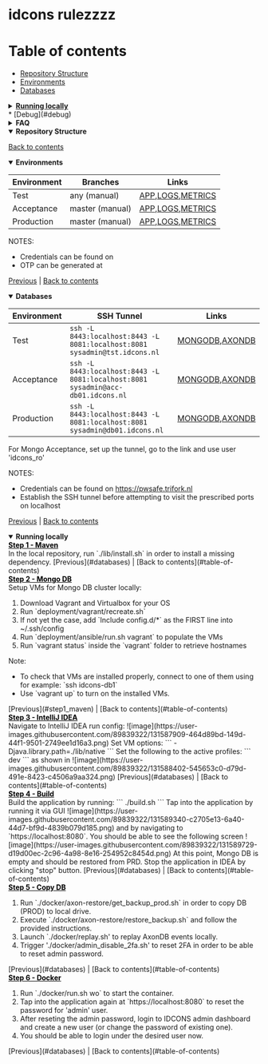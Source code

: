 <link rel="stylesheet" href="https://abelovgit.github.io/tst/styles.css" />

# idcons rulezzzz

# Table of contents
* [Repository Structure](#repository-structure)
* [Environments](#environments)
* [Databases](#databases)
<details>
<summary> <b> <a href="#running-locally"> Running locally </a> </b> </summary>
 
  * [Maven](#step1_maven)
  * [Using Vagrant](#step2_mongo)
  * [IDEA](#step3_idea)
  * [Command Line](#command-line)
  * [Setup Initial Data](#setup-initial-data)
  * [Docker](#docker)
  * [Mail service](#mail-service)
 </details>
* [Debug](#debug)

<details>
<summary> <b> FAQ </b> </summary>
   * [How do I make a change to what is in production?](#how-do-i-make-a-change-to-what-is-in-production)
   * [How do I take something which is already fixed on master (or another source branch) to production without taking along other commits already on master?](#how-do-i-take-something-which-is-already-fixed-on-master-or-another-source-branch-to-production-without-taking-along-other-commits-already-on-master)
   * [How to replay events](#how-to-replay-events)
   * [How to generate ETPA orders in ACC environment](#how-to-generate-etpa-orders-in-acc-environment)
   * [How to apply a quick fix in the NGINX config](#how-to-apply-a-quick-fix-in-the-nginx-config)
   * [How to copy data from ACC or PROD to your local laptop](#how-to-copy-data-from-acc-or-prod-to-your-local-laptop)
   * [How to connect to mongodb acc/prod read/write](#how-to-connect-to-mongodb-accprod-readwrite)
   * [How to connect to mongodb dev read/write](#how-to-connect-to-mongodb-dev-readwrite)
   <!--* [How to connect to mongodb acc/prod read/write (2)](#how-to-connect-to-mongodb-accprod-readwrite-2)-->
   * [How to replace self signed certificates (For Mongodb nodes connection, WebApp to Mongodb connection & Manual operations connections)](#how-to-replace-self-signed-certificates-for-mongodb-nodes-connection-webapp-to-mongodb-connection--manual-operations-connections)
   * [How to replace client facing certificates from external certificate authority](#how-to-replace-client-facing-certificates-from-external-certificate-authority)
   * [How to replace Axon snapshot files](#how-to-replace-axon-snapshot-files)
   * [How to update OR-tools](#how-to-update-or-tools)
   * [How to analyse event handling performance](#how-to-analyse-event-handling-performance)
 </details>


<div id="repository-structure" class="tab-content" markdown="1">
<details open markdown="1">
<summary> <b> Repository Structure </b> </summary>

[Back to contents](#table-of-contents)

</details>

</div>

<!--++++++++++++++++++++++++++++++++++++++++++++++++++++++++++++++++++++++++++++++++++++++++++++++++++++++++++++++++++++++++++++++++++++++++++++++-->
<div id="environments" class="tab-content" markdown="1">
<details open markdown="1">
<summary> <b> Environments </b> </summary>
 
| Environment | Branches        | Links                                                                                                                              |
|-------------|-----------------|-------------------------------------------------------------------------------------------------------------------------------------|
| Test        | any (manual)    | [APP](https://tst.idcons.nl),[LOGS](https://tst.idcons.nl:5601),[METRICS](https://tst.idcons.nl:3000/)                              |
| Acceptance  | master (manual) | [APP](https://acc.idcons.nl),[LOGS](https://acc-monitoring.idcons.nl:5601),[METRICS](https://acc-monitoring.idcons.nl:3000/)        |
| Production  | master (manual) | [APP](https://idcons.nl),[LOGS](https://monitoring.idcons.nl:5601),[METRICS](https://monitoring.idcons.nl:3000/) 
 
NOTES: 
* Credentials can be found on [](https://pwsafe.trifork.nl)
* OTP can be generated at [](https://totp.danhersam.com/)

[Previous](#repository-structure) | [Back to contents](#table-of-contents)

</details>

</div>

<!--++++++++++++++++++++++++++++++++++++++++++++++++++++++++++++++++++++++++++++++++++++++++++++++++++++++++++++++++++++++++++++++++++++++++++++++-->
<div id="databases" class="tab-content" markdown="1">
<details open markdown="1">
<summary> <b> Databases </b> </summary>

| Environment | SSH Tunnel                                                                       | Links                                                                |
|-------------|----------------------------------------------------------------------------------|----------------------------------------------------------------------|
| Test        | `ssh -L 8443:localhost:8443 -L 8081:localhost:8081 sysadmin@tst.idcons.nl`       | [MONGODB](https://localhost:8081/),[AXONDB](https://localhost:8443/) |
| Acceptance  | `ssh -L 8443:localhost:8443 -L 8081:localhost:8081 sysadmin@acc-db01.idcons.nl`  | [MONGODB](https://localhost:8081/),[AXONDB](https://localhost:8443/) |  
| Production  | `ssh -L 8443:localhost:8443 -L 8081:localhost:8081 sysadmin@db01.idcons.nl`      | [MONGODB](https://localhost:8081/),[AXONDB](https://localhost:8443/) |

For Mongo Acceptance, set up the tunnel, go to the link and use user 'idcons_ro' 

NOTES: 
* Credentials can be found on https://pwsafe.trifork.nl
* Establish the SSH tunnel before attempting to visit the prescribed ports on localhost

[Previous](#environments) | [Back to contents](#table-of-contents)

</details>

</div>

<!--++++++++++++++++++++++++++++++++++++++++++++++++++++++++++++++++++++++++++++++++++++++++++++++++++++++++++++++++++++++++++++++++++++++++++++++-->
<div id="running-locally" class="tab-content">
<details open>
<summary> <b> Running locally </b> </summary> 
 
<!-- <div class="tabbed-area adjacent" markdown="1">
   <div id="box-thirteen" markdown="1">
   
      #### Maven
       Before building with Maven you need to add the missing dependency to the local repository:
       ```
       ./lib/install.sh
       ```
   </div>
 
   <div id="box-fourteen" markdown="1">
   <p>Feugiat vitae, ultricies eget, tempor sit amet, ante. Donec eu libero sit amet quam egestas semper. Aenean ultricies mi vitae est. Mauris placerat eleifend leo. Quisque sit amet est et sapien ullamcorper pharetra. Vestibulum erat wisi, condimentum sed, commodo vitae, ornare sit amet, wisi. Aenean fermentum, elit eget tincidunt condimentum, eros ipsum rutrum orci, sagittis tempus lacus enim ac dui. Donec non enim in turpis pulvinar facilisis. Ut felis. Praesent dapibus, neque id cursus faucibus, tortor neque egestas augue, eu vulputate magna eros eu erat. Aliquam erat volutpat. Nam dui mi, tincidunt quis, accumsan porttitor, facilisis luctus, metus</p>
   </div>
 
   <ul class="tabs group">
    <li><a href="#box-thirteen">Step 1</a></li>
   <li><a href="#box-fourteen">Step 2</a></li>
   </ul>
</div> -->
 

<div class="w3c">
   <div id="step1_maven">
      <a href="#step1_maven" style="color: black;"> <b> Step 1 - Maven </b> </a>
      <div>
       In the local repository, run `./lib/install.sh` in order to install a missing dependency.
        [Previous](#databases) | [Back to contents](#table-of-contents)     
      </div>
   </div>

   <div id="step2_mongo">
      <a href="#step2_mongo" style="color: black;"> <b> Step 2 - Mongo DB </b> </a>
      <div>
         Setup VMs for Mongo DB cluster locally:     
       <ol>
           <li> Download Vagrant and Virtualbox for your OS </li>
           <li> Run `deployment/vagrant/recreate.sh` </li>
           <li> If not yet the case, add `Include config.d/*` as the FIRST line into ~/.ssh/config </li>
           <li> Run `deployment/ansible/run.sh vagrant` to populate the VMs </li>
           <li> Run `vagrant status` inside the `vagrant` folder to retrieve hostnames </li>
       </ol>
          Note: 
       <ul>
           <li> To check that VMs are installed properly, connect to one of them using for example: `ssh idcons-db1` </li>
           <li> Use `vagrant up` to turn on the installed VMs. </li>
       </ul> 
       [Previous](#step1_maven) | [Back to contents](#table-of-contents)  
      </div>
   </div>
 
   <div id="step3_idea">
      <a href="#step3_idea" style="color: black;"> <b> Step 3 - IntelliJ IDEA </b> </a>
      <div>
         Navigate to IntelliJ IDEA run config:
         ![image](https://user-images.githubusercontent.com/89839322/131587909-464d89bd-149d-44f1-9501-2749ee1d16a3.png)
        Set VM options:     
         ```
         -Djava.library.path=./lib/native
         ```
         Set the following to the active profiles:
         ```
         dev
         ```
       as shown in 
       ![image](https://user-images.githubusercontent.com/89839322/131588402-545653c0-d79d-491e-8423-c4506a9aa324.png)
        [Previous](#databases) | [Back to contents](#table-of-contents)     
      </div>
   </div> 
 
   <div id="step4_build">
      <a href="#step4_build" style="color: black;"> <b> Step 4 - Build </b> </a>
      <div>
       Build the application by running:
        ```
        ./build.sh
        ```
       Tap into the application by running it via GUI
       ![image](https://user-images.githubusercontent.com/89839322/131589340-c2705e13-6a40-44d7-bf9d-4839b079d185.png)
       and by navigating to `https://localhost:8080`.
       You should be able to see the following screen
       ![image](https://user-images.githubusercontent.com/89839322/131589729-d19d00ec-2c96-4a98-8e16-254952c8454d.png)
       At this point, Mongo DB is empty and should be restored from PRD. Stop the application in IDEA by clicking "stop" button.
        [Previous](#databases) | [Back to contents](#table-of-contents)     
      </div>
   </div> 
 
   <div id="step5_copy_db">
      <a href="#step5_copy_db" style="color: black;"> <b> Step 5 - Copy DB </b> </a>
      <div>
      <ol>
       <li> Run `./docker/axon-restore/get_backup_prod.sh` in order to copy DB (PROD) to local drive.</li>
       <li> Execute `./docker/axon-restore/restore_backup.sh` and follow the provided instructions.</li>   
       <li> Launch `./docker/replay.sh' to replay AxonDB events locally.</li>
       <li> Trigger './docker/admin_disable_2fa.sh' to reset 2FA in order to be able to reset admin password.</li>
       </ol>
        [Previous](#databases) | [Back to contents](#table-of-contents)         
      </div>
   </div> 
 
   <div id="step6_docker">
      <a href="#step6_docker" style="color: black;"> <b> Step 6 - Docker </b> </a>
      <div>
      <ol>
       <li> Run `./docker/run.sh wo` to start the container.</li>
       <li> Tap into the application again at `https://localhost:8080` to reset the password for 'admin' user.</li>   
       <li> After reseting the admin password, login to IDCONS admin dashboard and create a new user (or change the password of existing one).</li>  
       <li> You should be able to login under the desired user now.</li>  
       </ol>
        [Previous](#databases) | [Back to contents](#table-of-contents)         
      </div>
   </div>  


</div>
</details>

</div> 

